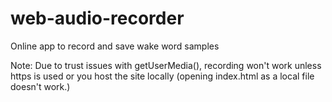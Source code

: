 # web-audio-recorder
Online app to record and save wake word samples

Note: Due to trust issues with getUserMedia(), recording won't work unless https is used or you host the site locally (opening index.html as a local file doesn't work.)
